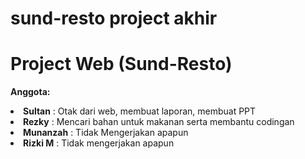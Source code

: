 # sund-resto project akhir

  <h1>Project Web (Sund-Resto)</h1>
  <p><strong>Anggota:</strong></p>
    <li><strong>Sultan</strong> : Otak dari web, membuat laporan, membuat PPT</li>
    <li><strong>Rezky</strong> : Mencari bahan untuk makanan serta membantu codingan</li>
    <li><strong>Munanzah</strong> : Tidak Mengerjakan apapun</li>
    <li><strong>Rizki M</strong> : Tidak mengerjakan apapun</li>

